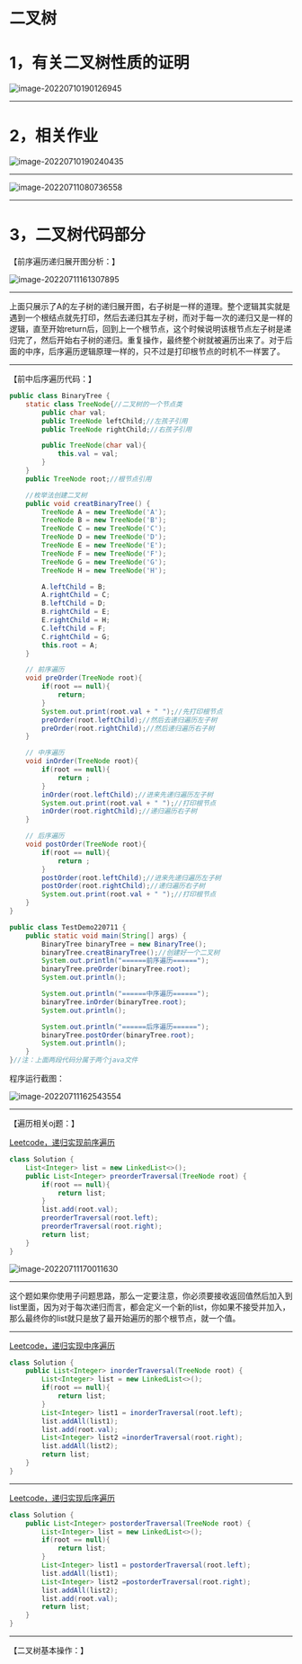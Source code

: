 #  二叉树

#  1，有关二叉树性质的证明

![image-20220710190126945](C:\Users\14776\AppData\Roaming\Typora\typora-user-images\image-20220710190126945.png) 

***

#  2，相关作业

![image-20220710190240435](C:\Users\14776\AppData\Roaming\Typora\typora-user-images\image-20220710190240435.png) 

***

![image-20220711080736558](C:\Users\14776\AppData\Roaming\Typora\typora-user-images\image-20220711080736558.png) 

***

#  3，二叉树代码部分

【前序遍历递归展开图分析：】

![image-20220711161307895](C:\Users\14776\AppData\Roaming\Typora\typora-user-images\image-20220711161307895.png) 

***

上面只展示了A的左子树的递归展开图，右子树是一样的道理。整个逻辑其实就是遇到一个根结点就先打印，然后去递归其左子树，而对于每一次的递归又是一样的逻辑，直至开始return后，回到上一个根节点，这个时候说明该根节点左子树是递归完了，然后开始右子树的递归。重复操作，最终整个树就被遍历出来了。对于后面的中序，后序遍历逻辑原理一样的，只不过是打印根节点的时机不一样罢了。

***

【前中后序遍历代码：】

```java
public class BinaryTree {
    static class TreeNode{//二叉树的一个节点类
        public char val;
        public TreeNode leftChild;//左孩子引用
        public TreeNode rightChild;//右孩子引用

        public TreeNode(char val){
            this.val = val;
        }
    }
    public TreeNode root;//根节点引用

    //枚举法创建二叉树
    public void creatBinaryTree() {
        TreeNode A = new TreeNode('A');
        TreeNode B = new TreeNode('B');
        TreeNode C = new TreeNode('C');
        TreeNode D = new TreeNode('D');
        TreeNode E = new TreeNode('E');
        TreeNode F = new TreeNode('F');
        TreeNode G = new TreeNode('G');
        TreeNode H = new TreeNode('H');

        A.leftChild = B;
        A.rightChild = C;
        B.leftChild = D;
        B.rightChild = E;
        E.rightChild = H;
        C.leftChild = F;
        C.rightChild = G;
        this.root = A;
    }

    // 前序遍历
    void preOrder(TreeNode root){
        if(root == null){
            return;
        }
        System.out.print(root.val + " ");//先打印根节点
        preOrder(root.leftChild);//然后去递归遍历左子树
        preOrder(root.rightChild);//然后递归遍历右子树
    }

    // 中序遍历
    void inOrder(TreeNode root){
        if(root == null){
            return ;
        }
        inOrder(root.leftChild);//进来先递归遍历左子树
        System.out.print(root.val + " ");//打印根节点
        inOrder(root.rightChild);//递归遍历右子树
    }

    // 后序遍历
    void postOrder(TreeNode root){
        if(root == null){
            return ;
        }
        postOrder(root.leftChild);//进来先递归遍历左子树
        postOrder(root.rightChild);//递归遍历右子树
        System.out.print(root.val + " ");//打印根节点
    }
}

public class TestDemo220711 {
    public static void main(String[] args) {
        BinaryTree binaryTree = new BinaryTree();
        binaryTree.creatBinaryTree();//创建好一个二叉树
        System.out.println("======前序遍历======");
        binaryTree.preOrder(binaryTree.root);
        System.out.println();

        System.out.println("======中序遍历======");
        binaryTree.inOrder(binaryTree.root);
        System.out.println();

        System.out.println("======后序遍历======");
        binaryTree.postOrder(binaryTree.root);
        System.out.println();
    }
}//注：上面两段代码分属于两个java文件
```

程序运行截图：

![image-20220711162543554](C:\Users\14776\AppData\Roaming\Typora\typora-user-images\image-20220711162543554.png) 

***

【遍历相关oj题：】

[Leetcode，递归实现前序遍历](https://leetcode.cn/problems/binary-tree-preorder-traversal/submissions/)

```java
class Solution {
    List<Integer> list = new LinkedList<>();
    public List<Integer> preorderTraversal(TreeNode root) {
        if(root == null){
            return list;
        }
        list.add(root.val);
        preorderTraversal(root.left);
        preorderTraversal(root.right);
        return list;
    }
}
```

![image-20220711170011630](C:\Users\14776\AppData\Roaming\Typora\typora-user-images\image-20220711170011630.png) 

***

这个题如果你使用子问题思路，那么一定要注意，你必须要接收返回值然后加入到list里面，因为对于每次递归而言，都会定义一个新的list，你如果不接受并加入，那么最终你的list就只是放了最开始遍历的那个根节点，就一个值。

***

[Leetcode，递归实现中序遍历](https://leetcode.cn/problems/binary-tree-inorder-traversal/submissions/)

```java
class Solution {
    public List<Integer> inorderTraversal(TreeNode root) {
        List<Integer> list = new LinkedList<>();
        if(root == null){
            return list;
        }
        List<Integer> list1 = inorderTraversal(root.left);
        list.addAll(list1);
        list.add(root.val);
        List<Integer> list2 =inorderTraversal(root.right);
        list.addAll(list2);
        return list;
    }
}
```

***

[Leetcode，递归实现后序遍历](https://leetcode.cn/problems/binary-tree-postorder-traversal/submissions/)

```java
class Solution {
    public List<Integer> postorderTraversal(TreeNode root) {
        List<Integer> list = new LinkedList<>();
        if(root == null){
            return list;
        }
        List<Integer> list1 = postorderTraversal(root.left);
        list.addAll(list1);
        List<Integer> list2 =postorderTraversal(root.right);
        list.addAll(list2);
        list.add(root.val);
        return list;
    }
}
```

***

【二叉树基本操作：】

